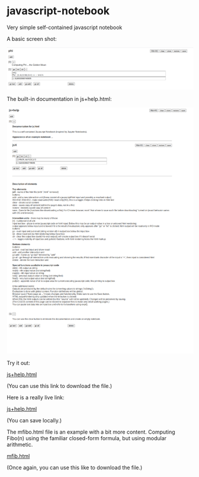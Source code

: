 # javascript-notebook
Very simple self-contained javascript notebook

A basic screen shot:

![phi](/phi.png)

The built-in documentation in js+help.html:

![js+help](/js+help-screenshot.png)

Try it out:

[js+help.html](https://raw.githubusercontent.com/timcwinkler/javascript-notebook/main/js%2Bhelp.html)

(You can use this link to download the file.)

Here is a really live link:

[js+help.html](https://rawcdn.githack.com/timcwinkler/javascript-notebook/95952f74873a942ad04bb128d0defc47bc11a25a/js+help.html)

(You can save locally.)

The mfibo.html file is an example with a bit more content. Computing Fibo(n) using the familiar closed-form formula, but using modular arithmetic.

[mfib.html](https://raw.githubusercontent.com/timcwinkler/javascript-notebook/main/mfibo.html)

(Once again, you can use this like to download the file.)
